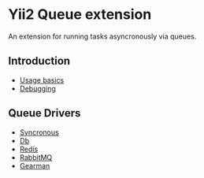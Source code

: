 Yii2 Queue extension
====================

An extension for running tasks asyncronously via queues.

Introduction
------------

* [Usage basics](usage.md)
* [Debugging](debug.md)

Queue Drivers
-------------

* [Syncronous](driver-sync.md)
* [Db](driver-db.md)
* [Redis](driver-redis.md)
* [RabbitMQ](driver-amqp.md)
* [Gearman](driver-gearman.md)

